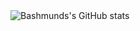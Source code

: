<picture>
  <source
    srcset="https://github-readme-stats.vercel.app/api?username=BashmundShah&show_icons=true&theme=catppuccin_mocha"
    media="(prefers-color-scheme: dark)"
  />
  <source
    srcset="https://github-readme-stats.vercel.app/api?username=BashmundShah&show_icons=true&theme=catppuccin_latte"
    media="(prefers-color-scheme: light), (prefers-color-scheme: no-preference)"
  />
  <img src="https://github-readme-stats.vercel.app/api?username=BashmundShah&show_icons=true&theme=catppuccin_latte" alt="Bashmunds's GitHub stats" />
</picture>
